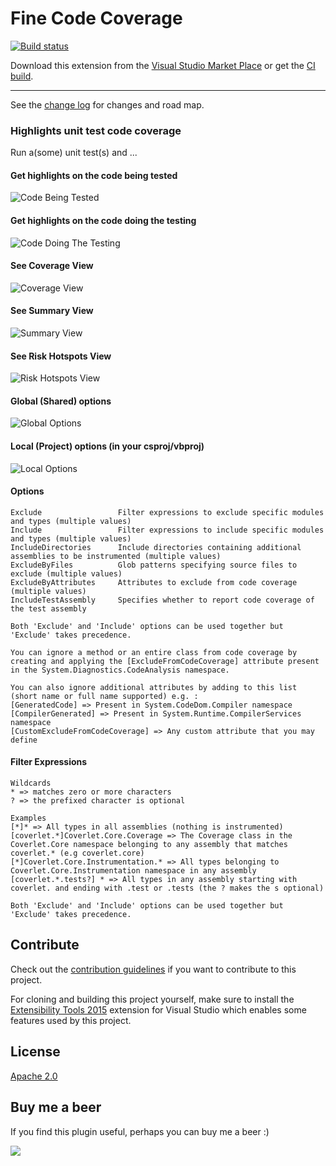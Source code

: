# Fine Code Coverage

[![Build status](https://ci.appveyor.com/api/projects/status/yq8s0ridnphpx4ig?svg=true)](https://ci.appveyor.com/project/FortuneN/finecodecoverage)

Download this extension from the [Visual Studio Market Place](https://marketplace.visualstudio.com/items?itemName=FortuneNgwenya.FineCodeCoverage)
or get the [CI build](https://www.vsixgallery.com/extension/fcc-f339fe606-9d51-4fca-895c-d50375137b62).

---------------------------------------

See the [change log](CHANGELOG.md) for changes and road map.

### Highlights unit test code coverage
Run a(some) unit test(s) and ...

#### Get highlights on the code being tested
![Code Being Tested](Art/preview-subject.png)

#### Get highlights on the code doing the testing
![Code Doing The Testing](Art/preview-test.png)

#### See Coverage View
![Coverage View](Art/Output-Coverage.png)

#### See Summary View
![Summary View](Art/Output-Summary.png)

#### See Risk Hotspots View
![Risk Hotspots View](Art/Output-RiskHotspots.png)

#### Global (Shared) options
![Global Options](Art/Options-Global.png)

#### Local (Project) options (in your csproj/vbproj)
![Local Options](Art/Options-Project.png)

#### Options
```
Exclude                 Filter expressions to exclude specific modules and types (multiple values)
Include                 Filter expressions to include specific modules and types (multiple values)
IncludeDirectories      Include directories containing additional assemblies to be instrumented (multiple values)
ExcludeByFiles          Glob patterns specifying source files to exclude (multiple values)
ExcludeByAttributes     Attributes to exclude from code coverage (multiple values)
IncludeTestAssembly     Specifies whether to report code coverage of the test assembly

Both 'Exclude' and 'Include' options can be used together but 'Exclude' takes precedence.

You can ignore a method or an entire class from code coverage by creating and applying the [ExcludeFromCodeCoverage] attribute present in the System.Diagnostics.CodeAnalysis namespace.

You can also ignore additional attributes by adding to this list (short name or full name supported) e.g. :
[GeneratedCode] => Present in System.CodeDom.Compiler namespace
[CompilerGenerated] => Present in System.Runtime.CompilerServices namespace
[CustomExcludeFromCodeCoverage] => Any custom attribute that you may define
```

#### Filter Expressions
```
Wildcards
* => matches zero or more characters
? => the prefixed character is optional
		
Examples
[*]* => All types in all assemblies (nothing is instrumented)
[coverlet.*]Coverlet.Core.Coverage => The Coverage class in the Coverlet.Core namespace belonging to any assembly that matches coverlet.* (e.g coverlet.core)
[*]Coverlet.Core.Instrumentation.* => All types belonging to Coverlet.Core.Instrumentation namespace in any assembly
[coverlet.*.tests?] * => All types in any assembly starting with coverlet. and ending with .test or .tests (the ? makes the s optional)

Both 'Exclude' and 'Include' options can be used together but 'Exclude' takes precedence.
```
 
## Contribute
Check out the [contribution guidelines](CONTRIBUTING.md)
if you want to contribute to this project.

For cloning and building this project yourself, make sure
to install the
[Extensibility Tools 2015](https://visualstudiogallery.msdn.microsoft.com/ab39a092-1343-46e2-b0f1-6a3f91155aa6)
extension for Visual Studio which enables some features
used by this project.

## License
[Apache 2.0](LICENSE)

## Buy me a beer
If you find this plugin useful, perhaps you can buy me a beer :)

[<img src="https://www.paypalobjects.com/webstatic/mktg/Logo/pp-logo-100px.png">](https://paypal.me/FortuneNgwenya)